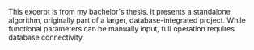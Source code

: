This excerpt is from my bachelor's thesis. It presents a standalone algorithm, originally part of a larger, database-integrated project. While functional parameters can be manually input, full operation requires database connectivity.
